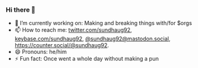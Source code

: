 ### Hi there 👋

- 🔭 I’m currently working on: Making and breaking things with/for $orgs
- 📫 How to reach me: [twitter.com/sundhaug92](https://twitter.com/sundhaug92), [keybase.com/sundhaug92](https://keybase.com/sundhaug92), [@sundhaug92@mastodon.social](https://mastodon.social/@sundhaug92), https://counter.social/@sundhaug92.
- 😄 Pronouns: he/him
- ⚡ Fun fact: Once went a whole day without making a pun

<!--
1628467200
-->

<!-- - 🌱 I’m currently learning ... -->
<!-- - 👯 I’m looking to collaborate on ... -->
<!-- - 🤔 I’m looking for help with ... -->
<!-- - 💬 Ask me about ... -->
